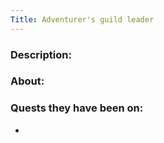 ```yaml
---
Title: Adventurer's guild leader
---
```

### Description:

### About:



### Quests they have been on:
 * 